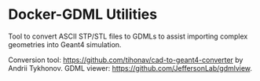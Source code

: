 # Docker-GDML Utilities
Tool to convert ASCII STP/STL files to GDMLs to assist importing complex geometries into Geant4 simulation.

Conversion tool: https://github.com/tihonav/cad-to-geant4-converter by Andrii Tykhonov.
GDML viewer: https://github.com/JeffersonLab/gdmlview.
